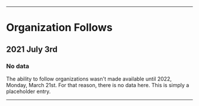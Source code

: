 
***

# Organization Follows

## 2021 July 3rd

### No data

The ability to follow organizations wasn't made available until 2022, Monday, March 21st. For that reason, there is no data here. This is simply a placeholder entry.

***
